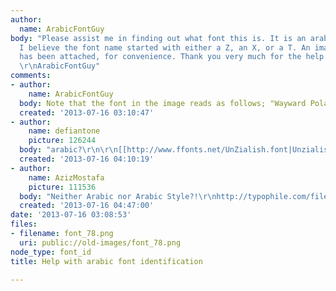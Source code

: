 ```yaml
---
author:
  name: ArabicFontGuy
body: "Please assist me in finding out what font this is. It is an arabic font, and
  I believe the font name started with either a Z, an X, or a T. An image of the font
  has been attached, for convenience. Thank you very much for the help!\r\n~ Sincerely,
  \r\nArabicFontGuy"
comments:
- author:
    name: ArabicFontGuy
  body: Note that the font in the image reads as follows; "Wayward Polaris"
  created: '2013-07-16 03:10:47'
- author:
    name: defiantone
    picture: 126244
  body: "arabic?\r\n\r\n[[http://www.ffonts.net/UnZialish.font|Unzialish]]"
  created: '2013-07-16 04:10:19'
- author:
    name: AzizMostafa
    picture: 111536
  body: "Neither Arabic nor Arabic Style?!\r\nhttp://typophile.com/files/QB-20130624.pdf\r\nhttp://typophile.com/files/QB.swf\r\n"
  created: '2013-07-16 04:47:00'
date: '2013-07-16 03:08:53'
files:
- filename: font_78.png
  uri: public://old-images/font_78.png
node_type: font_id
title: Help with arabic font identification

---
```

